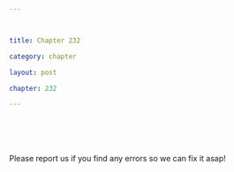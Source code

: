 ```yaml
---



title: Chapter 232

category: chapter

layout: post

chapter: 232

---
```




<br><br><br><br>
Please report us if you find any errors so we can fix it asap!